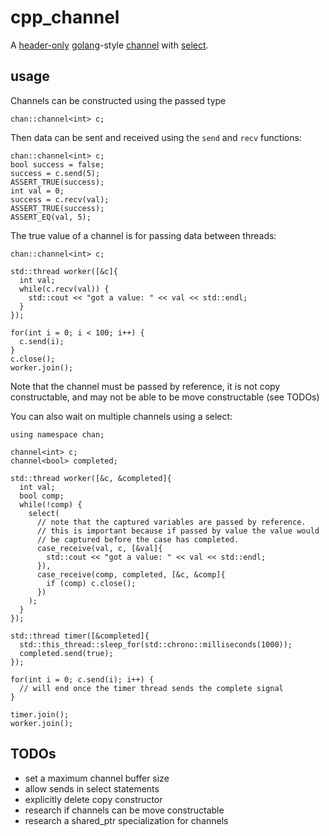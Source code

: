# cpp_channel

A [header-only](https://github.com/donniet/cpp_channel/blob/master/include/channel.hpp) [golang](https://golang.org)-style [channel](https://golang.org/ref/spec#Channel_types) with [select](https://golang.org/ref/spec#Select_statements).  

## usage

Channels can be constructed using the passed type

```
chan::channel<int> c;
```

Then data can be sent and received using the `send` and `recv` functions:

```
chan::channel<int> c;
bool success = false;
success = c.send(5);
ASSERT_TRUE(success);
int val = 0;
success = c.recv(val);
ASSERT_TRUE(success);
ASSERT_EQ(val, 5);
```

The true value of a channel is for passing data between threads:

```
chan::channel<int> c;

std::thread worker([&c]{
  int val;
  while(c.recv(val)) {
    std::cout << "got a value: " << val << std::endl;
  }
});

for(int i = 0; i < 100; i++) {
  c.send(i);
}
c.close();
worker.join();
```

Note that the channel must be passed by reference, it is not copy constructable, and may not be able to be move constructable (see TODOs)

You can also wait on multiple channels using a select:

```
using namespace chan;

channel<int> c;
channel<bool> completed;

std::thread worker([&c, &completed]{
  int val;
  bool comp;
  while(!comp) {
    select(
      // note that the captured variables are passed by reference.
      // this is important because if passed by value the value would
      // be captured before the case has completed.
      case_receive(val, c, [&val]{
        std::cout << "got a value: " << val << std::endl;
      }),
      case_receive(comp, completed, [&c, &comp]{
        if (comp) c.close();
      })
    );
  }
});

std::thread timer([&completed]{
  std::this_thread::sleep_for(std::chrono::milliseconds(1000));
  completed.send(true);
});

for(int i = 0; c.send(i); i++) { 
  // will end once the timer thread sends the complete signal
}

timer.join();
worker.join();
```

## TODOs
- set a maximum channel buffer size
- allow sends in select statements
- explicitly delete copy constructor
- research if channels can be move constructable
- research a shared_ptr specialization for channels
